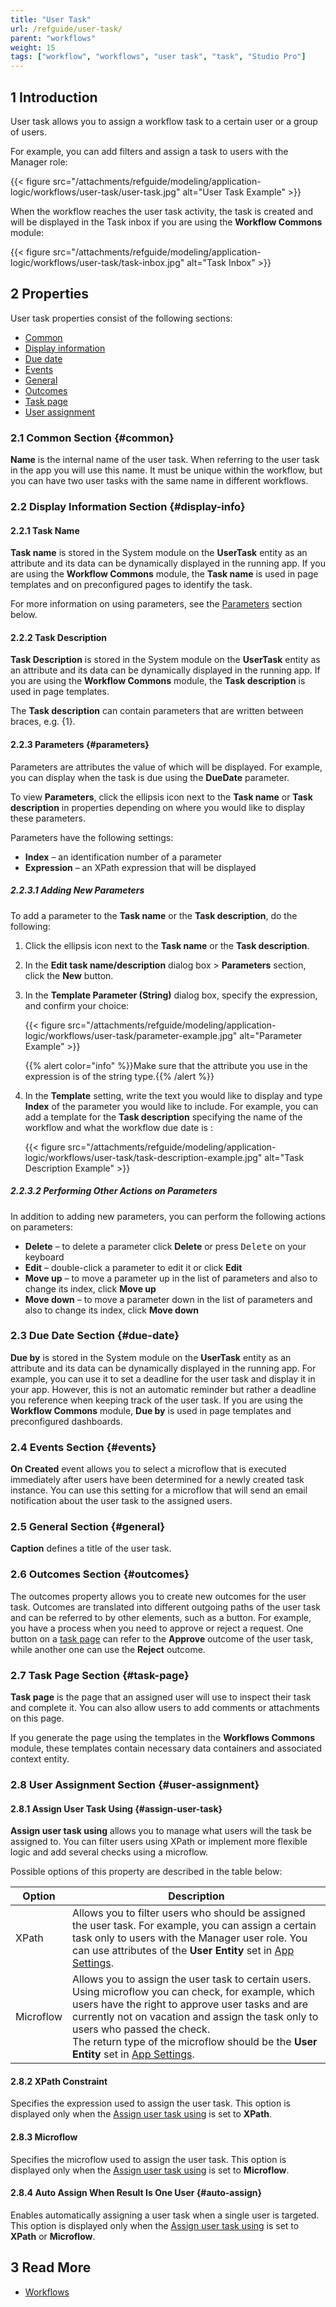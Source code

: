 ```yaml
---
title: "User Task"
url: /refguide/user-task/
parent: "workflows"
weight: 15
tags: ["workflow", "workflows", "user task", "task", "Studio Pro"]
---
```


## 1 Introduction

User task allows you to assign a workflow task to a certain user or a group of users. 

For example, you can add filters and assign a task to users with the Manager role:

{{< figure src="/attachments/refguide/modeling/application-logic/workflows/user-task/user-task.jpg" alt="User Task Example" >}}

When the workflow reaches the user task activity, the task is created and will be displayed in the Task inbox if you are using the **Workflow Commons** module:

{{< figure src="/attachments/refguide/modeling/application-logic/workflows/user-task/task-inbox.jpg" alt="Task Inbox" >}}

## 2 Properties

User task properties consist of the following sections:

* [Common](#common)
* [Display information](#display-info)
* [Due date](#due-date)
* [Events](#events)
* [General](#general)
* [Outcomes](#outcomes)
* [Task page](#task-page)
* [User assignment](#user-assignment)

### 2.1 Common Section {#common}

**Name** is the internal name of the user task. When referring to the user task in the app you will use this name. It must be unique within the workflow, but you can have two user tasks with the same name in different workflows. 

### 2.2 Display Information Section {#display-info}

#### 2.2.1 Task Name

**Task name** is stored in the System module on the **UserTask** entity as an attribute and its data can be dynamically displayed in the running app. If you are using the **Workflow Commons** module, the **Task name** is used in page templates and on preconfigured pages to identify the task. 

For more information on using parameters, see the [Parameters](#parameters) section below.

#### 2.2.2 Task Description

**Task Description** is stored in the System module on the **UserTask** entity as an attribute and its data can be dynamically displayed in the running app. If you are using the **Workflow Commons** module, the **Task description** is used in page templates. 

The **Task description** can contain parameters that are written between braces, e.g. {1}.

#### 2.2.3 Parameters {#parameters}

Parameters are attributes the value of which will be displayed. For example, you can display when the task is due using the **DueDate** parameter.

To view **Parameters**, click the ellipsis icon next to the **Task name** or **Task description** in properties depending on where you would like to display these parameters. 

Parameters have the following settings:

* **Index** – an identification number of a parameter
* **Expression** – an XPath expression that will be displayed

##### 2.2.3.1 Adding New Parameters

To add a parameter to the **Task name** or the **Task description**, do the following:

1. Click the ellipsis icon next to the **Task  name** or the **Task description**.

2. In the **Edit task name/description** dialog box > **Parameters** section, click the **New** button. 

3. In the **Template Parameter (String)** dialog box, specify the expression, and confirm your choice:

    {{< figure src="/attachments/refguide/modeling/application-logic/workflows/user-task/parameter-example.jpg" alt="Parameter Example" >}}

    {{% alert color="info" %}}Make sure that the attribute you use in the expression is of the string type.{{% /alert %}}

4. In the **Template** setting, write the text you would like to display and type **Index** of the parameter you would like to include. For example, you can add a template for the **Task description** specifying the name of the workflow and what the workflow due date is :

    {{< figure src="/attachments/refguide/modeling/application-logic/workflows/user-task/task-description-example.jpg" alt="Task Description Example" >}} 


##### 2.2.3.2 Performing Other Actions on Parameters

In addition to adding new parameters, you can perform the following actions on parameters:

* **Delete** – to delete a parameter click **Delete** or press <kbd>Delete</kbd> on your keyboard
* **Edit** – double-click a parameter to edit it or click **Edit**
* **Move up** – to move a parameter up in the list of parameters and also to change its index, click **Move up**
* **Move down** – to move a parameter down in the list of parameters and also to change its index, click **Move down**

### 2.3 Due Date Section {#due-date}

**Due by** is stored in the System module on the **UserTask** entity as an attribute and its data can be dynamically displayed in the running app. For example, you can use it to set a deadline for the user task and display it in your app. However, this is not an automatic reminder but rather a deadline you reference when keeping track of the user task. If you are using the **Workflow Commons** module, **Due by** is used in page templates and preconfigured dashboards. 

### 2.4 Events Section {#events}

**On Created** event allows you to select a microflow that is executed immediately after users have been determined for a newly created task instance. You can use this setting for a microflow that will send an email notification about the user task to the assigned users.

### 2.5 General Section {#general}

**Caption** defines a title of the user task. 

### 2.6 Outcomes Section {#outcomes}

The outcomes property allows you to create new outcomes for the user task. Outcomes are translated into different outgoing paths of the user task and can be referred to by other elements, such as a button. For example, you have a process when you need to approve or reject a request. One button on a [task page](#task-page) can refer to the **Approve** outcome of the user task, while another one can use the **Reject** outcome. 

### 2.7 Task Page Section {#task-page}

**Task page** is the page that an assigned user will use to inspect their task and complete it. You can also allow users to add comments or attachments on this page. 

If you generate the page using the templates in the **Workflows Commons** module, these templates contain necessary data containers and associated context entity.

### 2.8 User Assignment Section {#user-assignment}

#### 2.8.1 Assign User Task Using {#assign-user-task}

**Assign user task using** allows you to manage what users will the task be assigned to. You can filter users using XPath or implement more flexible logic and add several checks using a microflow. 

Possible options of this property are described in the table below:

| Option    | Description                                                  |
| --------- | ------------------------------------------------------------ |
| XPath     | Allows you to filter users who should be assigned the user task. For example, you can assign a certain task only to users with the Manager user role. You can use attributes of the **User Entity** set in [App Settings](/refguide/app-settings/#workflows). |
| Microflow | Allows you to assign the user task to certain users. Using microflow you can check, for example, which users have the right to approve user tasks and are currently not on vacation and assign the task only to users who passed the check.<br />The return type of the microflow should be the **User Entity** set in [App Settings](/refguide/app-settings/#workflows). |

#### 2.8.2 XPath Constraint

Specifies the expression used to assign the user task. This option is displayed only when the [Assign user task using](#assign-user-task) is set to **XPath**.   

#### 2.8.3 Microflow

Specifies the microflow used to assign the user task. This option is displayed only when the [Assign user task using](#assign-user-task) is set to **Microflow**.   

#### 2.8.4 Auto Assign When Result Is One User {#auto-assign}

Enables automatically assigning a user task when a single user is targeted. This option is displayed only when the [Assign user task using](#assign-user-task) is set to **XPath** or **Microflow**. 

## 3 Read More

* [Workflows](/refguide/workflows/)